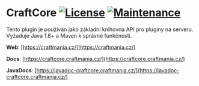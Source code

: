 # CraftCore [![License](https://img.shields.io/github/license/mashape/apistatus.svg?style=square)](LICENSE) [![Maintenance](https://img.shields.io/maintenance/yes/2020.svg?style=square)]() 

Tento plugin je používán jako základní knihovna API pro pluginy na serveru. Vyžaduje Java 1.8+ a Maven k správné funkčnosti.

**Web**: [https://craftmania.cz/](https://craftmania.cz/)

**Docs**: [https://craftcore.craftmania.cz/](https://craftcore.craftmania.cz/)

**JavaDocs**: [https://javadoc-craftcore.craftmania.cz/](https://javadoc-craftcore.craftmania.cz/)
